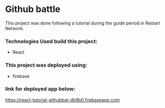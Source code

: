 # Github battle

This project was done following a tutorial during the guide period in Restart Network.


### Technologies Used build this project: 
* React

### This project was deployed using: 
* firebase

### link for deployed app below:
https://react-tutorial-githubbat-db9b0.firebaseapp.com
